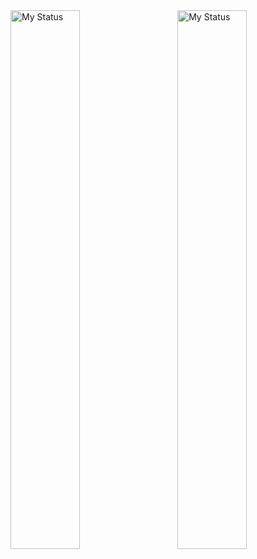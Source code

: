 <img alt="My Status" align="left" width="47%" src="https://github-readme-stats.vercel.app/api?username=UriKialy&show_icons=true&rank_icon=github&theme=dracula&icon_color=ff79c6&cache_seconds=1800">

<img alt="My Status" align="right" width="47%" src="https://github-readme-stats.vercel.app/api/top-langs/?username=UriKialy&layout=compact&theme=dracula&icon_color=ff79c6&cache_seconds=1800">
